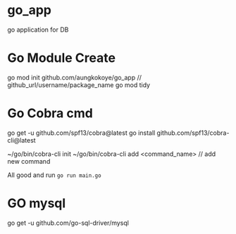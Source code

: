 # go_app
go application for DB


# Go Module Create

go mod init github.com/aungkokoye/go_app   // github_url/username/package_name
go mod tidy


# Go Cobra cmd

go get -u github.com/spf13/cobra@latest
go install github.com/spf13/cobra-cli@latest

~/go/bin/cobra-cli init
~/go/bin/cobra-cli add <command_name> // add new command

All good and run `go run main.go`

# GO mysql

go get -u github.com/go-sql-driver/mysql